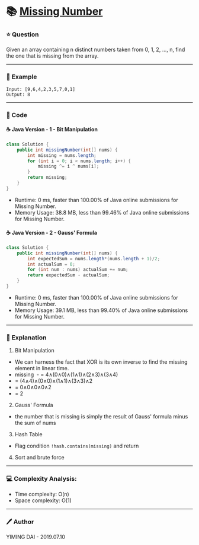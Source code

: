 # :books: [Missing Number](https://leetcode.com/problems/missing-number/)

### :star: Question

Given an array containing n distinct numbers taken from 0, 1, 2, ..., n, find the one that is missing from the array.

--- 

### :car: Example
```
Input: [9,6,4,2,3,5,7,0,1]
Output: 8
```
---

### :hammer: Code

#### :coffee: Java Version - 1 - Bit Manipulation

```java
class Solution {
    public int missingNumber(int[] nums) {
        int missing = nums.length;
        for (int i = 0; i < nums.length; i++) {
            missing ^= i ^ nums[i];
        }
        return missing;
    }
}
```

- Runtime: 0 ms, faster than 100.00% of Java online submissions for Missing Number.
- Memory Usage: 38.8 MB, less than 99.46% of Java online submissions for Missing Number.

#### :coffee: Java Version - 2 -  Gauss' Formula

```java
class Solution {
    public int missingNumber(int[] nums) {
        int expectedSum = nums.length*(nums.length + 1)/2;
        int actualSum = 0;
        for (int num : nums) actualSum += num;
        return expectedSum - actualSum;
    }
}
```

- Runtime: 0 ms, faster than 100.00% of Java online submissions for Missing Number.
- Memory Usage: 39.1 MB, less than 99.40% of Java online submissions for Missing Number.

---

### :pencil: Explanation

1. Bit Manipulation
  - We can harness the fact that XOR is its own inverse to find the missing element in linear time.
  - missing
​  - = 4∧(0∧0)∧(1∧1)∧(2∧3)∧(3∧4)
  - = (4∧4)∧(0∧0)∧(1∧1)∧(3∧3)∧2
  - = 0∧0∧0∧0∧2
  - = 2
2. Gauss' Formula
  - the number that is missing is simply the result of Gauss' formula minus the sum of nums
3. Hash Table
  - Flag condition `!hash.contains(missing)` and return
4. Sort and brute force
​	
 

---

### :computer: Complexity Analysis:

- Time complexity: O(n)
- Space complexity: O(1)

---

### :pen: Author

YIMING DAI - 2019.07.10
